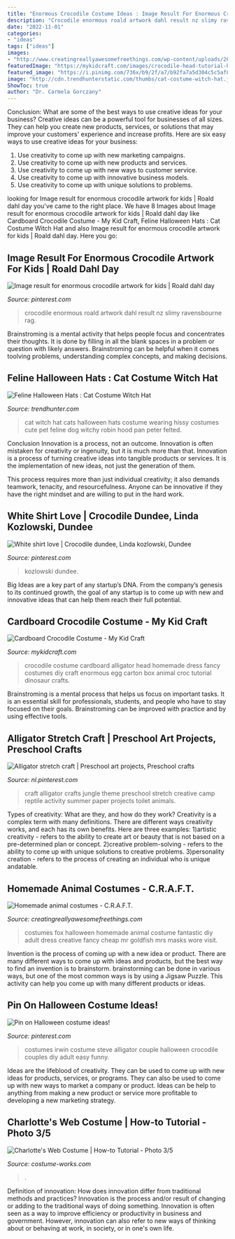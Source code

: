 ```yaml
---
title: "Enormous Crocodile Costume Ideas : Image Result For Enormous Crocodile Artwork For Kids"
description: "Crocodile enormous roald artwork dahl result nz slimy ravensbourne rag"
date: "2022-11-01"
categories:
- "ideas"
tags: ["ideas"]
images:
- "http://www.creatingreallyawesomefreethings.com/wp-content/uploads/2012/10/8091504569_37d9a6284a_o.jpg"
featuredImage: "https://mykidcraft.com/images/crocodile-head-tutorial-how-to-make-a-crocodile-costume-homemade-crocodile-costume-alligator-costume-alligator-fancy-dress-alligator-dress-up1.jpg"
featured_image: "https://i.pinimg.com/736x/b9/2f/a7/b92fa7a5d304c5c5af827ca98690c66e.jpg"
image: "http://cdn.trendhunterstatic.com/thumbs/cat-costume-witch-hat.jpeg"
ShowToc: true
author: "Dr. Carmela Gorczany"
---
```



Conclusion: What are some of the best ways to use creative ideas for your business?
Creative ideas can be a powerful tool for businesses of all sizes. They can help you create new products, services, or solutions that may improve your customers' experience and increase profits. Here are six easy ways to use creative ideas for your business: 
1. Use creativity to come up with new marketing campaigns.
2. Use creativity to come up with new products and services.
3. Use creativity to come up with new ways to customer service.
4. Use creativity to come up with innovative business models.
5. Use creativity to come up with unique solutions to problems.

	

		
looking for Image result for enormous crocodile artwork for kids | Roald dahl day you've came to the right place. We have 8 Images about Image result for enormous crocodile artwork for kids | Roald dahl day like Cardboard Crocodile Costume - My Kid Craft, Feline Halloween Hats : Cat Costume Witch Hat and also Image result for enormous crocodile artwork for kids | Roald dahl day. Here you go:
		
    
## Image Result For Enormous Crocodile Artwork For Kids | Roald Dahl Day

<img loading=lazy src="https://i.pinimg.com/originals/e7/1f/22/e71f22931a7dcfdce50686fd99567b78.jpg" onerror="this.onerror=null;this.src='https://tse2.mm.bing.net/th?id=OIP.l8pSwiN8psxCvxYw-BgppAHaFj&amp;pid=15.1';" alt="Image result for enormous crocodile artwork for kids | Roald dahl day">

_Source: pinterest.com_

>crocodile enormous roald artwork dahl result nz slimy ravensbourne rag. 

	

Brainstroming is a mental activity that helps people focus and concentrates their thoughts. It is done by filling in all the blank spaces in a problem or question with likely answers. Brainstroming can be helpful when it comes toolving problems, understanding complex concepts, and making decisions.

    
## Feline Halloween Hats : Cat Costume Witch Hat

<img loading=lazy src="http://cdn.trendhunterstatic.com/thumbs/cat-costume-witch-hat.jpeg" onerror="this.onerror=null;this.src='https://tse2.mm.bing.net/th?id=OIP.n3i9TRZVIMJXbl7pQ6IS7wHaHa&amp;pid=15.1';" alt="Feline Halloween Hats : Cat Costume Witch Hat">

_Source: trendhunter.com_

>cat witch hat cats halloween hats costume wearing hissy costumes cute pet feline dog witchy robin hood pan peter felted. 

	

Conclusion
Innovation is a process, not an outcome.
Innovation is often mistaken for creativity or ingenuity, but it is much more than that. Innovation is a process of turning creative ideas into tangible products or services. It is the implementation of new ideas, not just the generation of them.

This process requires more than just individual creativity; it also demands teamwork, tenacity, and resourcefulness. Anyone can be innovative if they have the right mindset and are willing to put in the hard work.

    
## White Shirt Love | Crocodile Dundee, Linda Kozlowski, Dundee

<img loading=lazy src="https://i.pinimg.com/736x/92/0e/c2/920ec2e1f27148dcde78e1a587644509.jpg" onerror="this.onerror=null;this.src='https://tse1.mm.bing.net/th?id=OIP.q0QdYZWJp90POQyNqIjHFQHaLf&amp;pid=15.1';" alt="White shirt love | Crocodile dundee, Linda kozlowski, Dundee">

_Source: pinterest.com_

>kozlowski dundee. 

	

Big Ideas are a key part of any startup’s DNA. From the company’s genesis to its continued growth, the goal of any startup is to come up with new and innovative ideas that can help them reach their full potential.

    
## Cardboard Crocodile Costume - My Kid Craft

<img loading=lazy src="https://mykidcraft.com/images/crocodile-head-tutorial-how-to-make-a-crocodile-costume-homemade-crocodile-costume-alligator-costume-alligator-fancy-dress-alligator-dress-up1.jpg" onerror="this.onerror=null;this.src='https://tse4.mm.bing.net/th?id=OIP.T0x-_b8lxVtcLoz7-J4F4wHaIJ&amp;pid=15.1';" alt="Cardboard Crocodile Costume - My Kid Craft">

_Source: mykidcraft.com_

>crocodile costume cardboard alligator head homemade dress fancy costumes diy craft enormous egg carton box animal croc tutorial dinosaur crafts. 

	

Brainstroming is a mental process that helps us focus on important tasks. It is an essential skill for professionals, students, and people who have to stay focused on their goals. Brainstroming can be improved with practice and by using effective tools.

    
## Alligator Stretch Craft | Preschool Art Projects, Preschool Crafts

<img loading=lazy src="https://i.pinimg.com/736x/31/96/80/319680262ff29495be638dd11953b5ce.jpg" onerror="this.onerror=null;this.src='https://tse3.mm.bing.net/th?id=OIP.g0pOwyo6izHybryPuw_ysgHaFi&amp;pid=15.1';" alt="Alligator stretch craft | Preschool art projects, Preschool crafts">

_Source: nl.pinterest.com_

>craft alligator crafts jungle theme preschool stretch creative camp reptile activity summer paper projects toilet animals. 

	

Types of creativity: What are they, and how do they work?
Creativity is a complex term with many definitions. There are different ways creativity works, and each has its own benefits. Here are three examples:
1)artistic creativity - refers to the ability to create art or beauty that is not based on a pre-determined plan or concept.
2)creative problem-solving - refers to the ability to come up with unique solutions to creative problems.
3)personality creation - refers to the process of creating an individual who is unique andatable.

    
## Homemade Animal Costumes - C.R.A.F.T.

<img loading=lazy src="http://www.creatingreallyawesomefreethings.com/wp-content/uploads/2012/10/8091504569_37d9a6284a_o.jpg" onerror="this.onerror=null;this.src='https://tse4.mm.bing.net/th?id=OIP.l-m7vvwdfXZXw0AkgCWYfwHaKM&amp;pid=15.1';" alt="Homemade animal costumes - C.R.A.F.T.">

_Source: creatingreallyawesomefreethings.com_

>costumes fox halloween homemade animal costume fantastic diy adult dress creative fancy cheap mr goldfish mrs masks wore visit. 

	

Invention is the process of coming up with a new idea or product. There are many different ways to come up with ideas and products, but the best way to find an invention is to brainstorm. brainstorming can be done in various ways, but one of the most common ways is by using a Jigsaw Puzzle. This activity can help you come up with many different products or ideas.

    
## Pin On Halloween Costume Ideas!

<img loading=lazy src="https://i.pinimg.com/736x/b9/2f/a7/b92fa7a5d304c5c5af827ca98690c66e.jpg" onerror="this.onerror=null;this.src='https://tse1.mm.bing.net/th?id=OIP.5ZxpW4icZGNaQYWSqadLhAHaJh&amp;pid=15.1';" alt="Pin on Halloween costume ideas!">

_Source: pinterest.com_

>costumes irwin costume steve alligator couple halloween crocodile couples diy adult easy funny. 

	

Ideas are the lifeblood of creativity. They can be used to come up with new ideas for products, services, or programs. They can also be used to come up with new ways to market a company or product. Ideas can be help to anything from making a new product or service more profitable to developing a new marketing strategy.

    
## Charlotte&#039;s Web Costume | How-to Tutorial - Photo 3/5

<img loading=lazy src="https://photos.costume-works.com/full/charlottes_web2.jpg" onerror="this.onerror=null;this.src='https://tse3.mm.bing.net/th?id=OIP.Jq21ou0LcHlxD0gXj9pDKAHaKb&amp;pid=15.1';" alt="Charlotte&#039;s Web Costume | How-to Tutorial - Photo 3/5">

_Source: costume-works.com_

>. 

	

Definition of innovation: How does innovation differ from traditional methods and practices?
Innovation is the process and/or result of changing or adding to the traditional ways of doing something. Innovation is often seen as a way to improve efficiency or productivity in business and government. However, innovation can also refer to new ways of thinking about or behaving at work, in society, or in one's own life.

